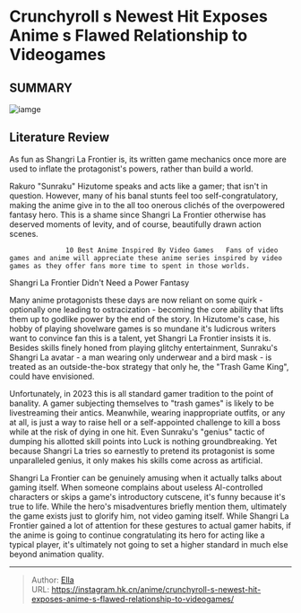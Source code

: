 # Crunchyroll s Newest Hit Exposes Anime s Flawed Relationship to Videogames


## SUMMARY 

![iamge](https://static1.srcdn.com/wordpress/wp-content/uploads/2023/10/shangri-la-frontier-banner.png)

## Literature Review

As fun as Shangri La Frontier is, its written game mechanics once more are used to inflate the protagonist&#39;s powers, rather than build a world.





Rakuro &#34;Sunraku&#34; Hizutome speaks and acts like a gamer; that isn&#39;t in question. However, many of his banal stunts feel too self-congratulatory, making the anime give in to the all too onerous clichés of the overpowered fantasy hero. This is a shame since Shangri La Frontier otherwise has deserved moments of levity, and of course, beautifully drawn action scenes.




                  10 Best Anime Inspired By Video Games   Fans of video games and anime will appreciate these anime series inspired by video games as they offer fans more time to spent in those worlds.   


 Shangri La Frontier Didn&#39;t Need a Power Fantasy 
          

Many anime protagonists these days are now reliant on some quirk - optionally one leading to ostracization - becoming the core ability that lifts them up to godlike power by the end of the story. In Hizutome&#39;s case, his hobby of playing shovelware games is so mundane it&#39;s ludicrous writers want to convince fan this is a talent, yet Shangri La Frontier insists it is. Besides skills finely honed from playing glitchy entertainment, Sunraku&#39;s Shangri La avatar - a man wearing only underwear and a bird mask - is treated as an outside-the-box strategy that only he, the &#34;Trash Game King&#34;, could have envisioned.




Unfortunately, in 2023 this is all standard gamer tradition to the point of banality. A gamer subjecting themselves to &#34;trash games&#34; is likely to be livestreaming their antics. Meanwhile, wearing inappropriate outfits, or any at all, is just a way to raise hell or a self-appointed challenge to kill a boss while at the risk of dying in one hit. Even Sunraku&#39;s &#34;genius&#34; tactic of dumping his allotted skill points into Luck is nothing groundbreaking. Yet because Shangri La tries so earnestly to pretend its protagonist is some unparalleled genius, it only makes his skills come across as artificial.

Shangri La Frontier can be genuinely amusing when it actually talks about gaming itself. When someone complains about useless AI-controlled characters or skips a game&#39;s introductory cutscene, it&#39;s funny because it&#39;s true to life. While the hero&#39;s misadventures briefly mention them, ultimately the game exists just to glorify him, not video gaming itself. While Shangri La Frontier gained a lot of attention for these gestures to actual gamer habits, if the anime is going to continue congratulating its hero for acting like a typical player, it&#39;s ultimately not going to set a higher standard in much else beyond animation quality.






---

> Author: [Ella](https://instagram.hk.cn/)  
> URL: https://instagram.hk.cn/anime/crunchyroll-s-newest-hit-exposes-anime-s-flawed-relationship-to-videogames/  

